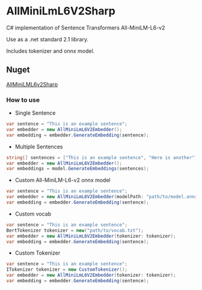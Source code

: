 # AllMiniLmL6V2Sharp
C# implementation of Sentence Transformers All-MiniLM-L6-v2

Use as a .net standard 2.1 library.

Includes tokenizer and onnx model.

## Nuget
[AllMiniLML6v2Sharp](https://www.nuget.org/packages/AllMiniLmL6V2Sharp/)

### How to use
- Single Sentence
```C#
var sentence = "This is an example sentence";
var embedder = new AllMiniLmL6V2Embedder();
var embedding = embedder.GenerateEmbedding(sentence);
```
- Multiple Sentences
```C#
string[] sentences = ["This is an example sentence", "Here is another"];
var embedder = new AllMiniLmL6V2Embedder();
var embeddings = model.GenerateEmbeddings(sentences);
```
- Custom All-MiniLM-L6-v2 onnx model
```C#
var sentence = "This is an example sentence";
var embedder = new AllMiniLmL6V2Embedder(modelPath: "path/to/model.onnx");
var embedding = embedder.GenerateEmbedding(sentence);
```
- Custom vocab
```C#
var sentence = "This is an example sentence";
BertTokenizer tokenizer = new("path/to/vocab.txt");
var embedder = new AllMiniLmL6V2Embedder(tokenizer: tokenizer);
var embedding = embedder.GenerateEmbedding(sentence);
```
- Custom Tokenizer
```C#
var sentence = "This is an example sentence";
ITokenizer tokenizer = new CustomTokenizer();
var embedder = new AllMiniLmL6V2Embedder(tokenizer: tokenizer);
var embedding = embedder.GenerateEmbedding(sentence);
```
